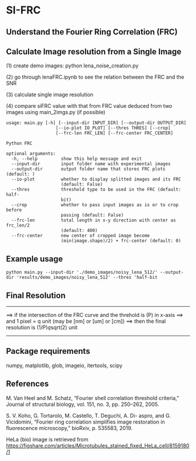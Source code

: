 # SI-FRC 

## Understand the Fourier Ring Correlation (FRC)
## Calculate Image resolution from a Single Image	

(1) create demo images: python lena_noise_creation.py

(2) go through lenaFRC.ipynb to see the relation between the FRC and the SNR

(3) calculate single image resolution 

(4) compare siFRC value with that from FRC value deduced from two images using main_2imgs.py (if possible)

```
usage: main.py [-h] [--input-dir INPUT_DIR] [--output-dir OUTPUT_DIR]
                   [--io-plot IO_PLOT] [--thres THRES] [--crop]
                   [--frc-len FRC_LEN] [--frc-center FRC_CENTER]

Python FRC

optional arguments:
  -h, --help         show this help message and exit
  --input-dir        input folder name with experimental images 
  --output-dir       output folder name that stores FRC plots (default: )
  --io-plot          whether to display splitted images and its FRC
                     (default: False)
  --thres            threshold type to be used in the FRC (default: half-
                     bit)
  --crop             whether to pass input images as is or to crop before
                     passing (default: False)
  --frc-len          total length in x-y direction with center as frc_len/2
                     (default: 400)
  --frc-center       new center of cropped image become
                     (min(image.shape)/2) + frc-center (default: 0)
```

## Example usage 

`python main.py --input-dir './demo_images/noisy_lena_512/' --output-dir 'results/demo_images/noisy_lena_512' --thres 'half-bit`

## Final Resolution 

*************************************************************************
==> if the intersection of the FRC curve and the threhold is (P) in x-axis
==> and 1 pixel = q unit (may be [nm] or [um] or [cm])
==> then the final resolution is (1/P)*q*sqrt(2) unit
**************************************************************************
## Package requirements

numpy, matplotlib, glob, imageio, itertools, scipy

## References

M. Van Heel and M. Schatz, “Fourier shell correlation threshold criteria,” Journal of structural biology, vol. 151, no. 3, pp. 250–262, 2005.

S. V. Koho, G. Tortarolo, M. Castello, T. Deguchi, A. Di- aspro, and G. Vicidomini, “Fourier ring correlation simplifies image restoration in fluorescence microscopy,” bioRxiv, p. 535583, 2019.

HeLa (bio) image is retrieved from https://figshare.com/articles/Microtubules_stained_fixed_HeLa_cell/8159180/1
